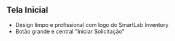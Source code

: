 ## Tela Inicial

- Design limpo e profissional com logo do SmartLab Inventory
- Botão grande e central "Iniciar Solicitação"